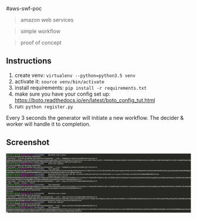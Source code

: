 #aws-swf-poc
>amazon web services

>simple workflow

>proof of concept

## Instructions
1. create venv: `virtualenv --python=python3.5 venv`
1. activate it: `source venv/bin/activate`
1. install requirements: `pip install -r requirements.txt`
1. make sure you have your config set up: https://boto.readthedocs.io/en/latest/boto_config_tut.html
1. run: `python register.py`

Every 3 seconds the generator will initiate a new workflow. The decider & worker will handle it to completion.

## Screenshot
![](screenshot.png?raw=true)